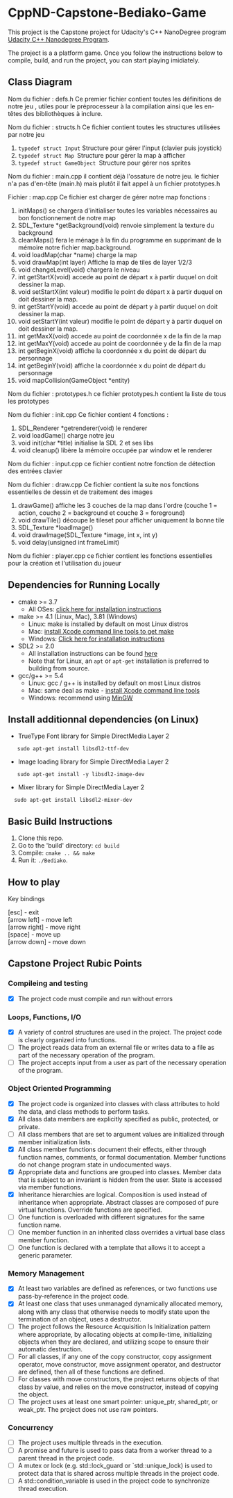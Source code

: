 # CppND-Capstone-Bediako-Game
This project is the Capstone project for Udacity's C++ NanoDegree program [Udacity C++ Nanodegree Program](https://www.udacity.com/course/c-plus-plus-nanodegree--nd213).

The project is a a platform game. Once you follow the instructions below to compile, build, and run the project, you can start playing imidiately. 

## Class Diagram

 Nom du fichier : defs.h
 Ce premier fichier contient toutes les définitions de notre jeu , utiles pour le préprocesseur à la compilation ainsi que les en-têtes des bibliothèques à inclure.
 
 Nom du fichier : structs.h
 Ce fichier contient toutes les structures utilisées par notre jeu
 1. ```typedef struct Input``` Structure pour gérer l'input (clavier puis joystick)
 2. ```typedef struct Map ```Structure pour gérer la map à afficher
 3. ```typedef struct GameObject ```Structure pour gérer nos sprites
 
 Nom du fichier : main.cpp
 il contient déjà l'ossature de notre jeu.
 le fichier n'a pas d'en-tête (main.h) mais plutôt il fait appel à un fichier prototypes.h
 
 Fichier : map.cpp
 Ce fichier est charger de gérer notre map
 fonctions : 
 1. initMaps() se chargera d'initialiser toutes les variables nécessaires au bon fonctionnement de notre map
 2. SDL_Texture *getBackground(void) renvoie simplement la texture du background
 3. cleanMaps() fera le ménage à la fin du programme en supprimant de la mémoire notre fichier map.background.
 4. void loadMap(char *name) charge la map
 5. void drawMap(int layer)  Affiche la map de tiles de layer 1/2/3
 6. void changeLevel(void) chargera le niveau
 7. int getStartX(void) accede au point de départ x à partir duquel on doit dessiner la map.
 8. void setStartX(int valeur) modifie le  point de départ x à partir duquel on doit dessiner la map.
 9. int getStartY(void) accede au point de départ y à partir duquel on doit dessiner la map.
 10. void setStartY(int valeur) modifie le  point de départ y à partir duquel on doit dessiner la map.
 11. int getMaxX(void) accede au point de coordonnée x  de la fin de la map
 12. int getMaxY(void) accede au point de coordonnée y  de la fin de la map
 13. int getBeginX(void) affiche la coordonnée x du point de départ du personnage
 14. int getBeginY(void) affiche la coordonnée x du point de départ du personnage
 15. void mapCollision(GameObject *entity)
 
 
 Nom du fichier : prototypes.h
 ce fichier prototypes.h contient la liste de tous les prototypes
 
 Nom du fichier : init.cpp
  Ce fichier contient 4 fonctions :
  1. SDL_Renderer *getrenderer(void) le renderer
  2. void loadGame()  charge notre jeu
  2. void init(char *title) initialise la SDL 2 et ses libs
  3. void cleanup() libère la mémoire occupée par window et le renderer
  
  Nom du fichier : input.cpp
  ce fichier contient notre fonction de détection des entrées clavier
  
  Nom du fichier : draw.cpp
  Ce fichier contient la suite nos fonctions essentielles de dessin et de traitement des images 
  1. drawGame() affiche les 3 couches de la map dans l'ordre (couche 1 = action, couche 2 = background et couche 3 = foreground)
  2. void drawTile() découpe le tileset pour afficher uniquement la bonne tile
  3. SDL_Texture *loadImage()
  4. void drawImage(SDL_Texture *image, int x, int y)
  5. void delay(unsigned int frameLimit)
  
  Nom du fichier : player.cpp
  ce fichier contient les fonctions essentielles pour la création et l'utilisation du joueur 
 
## Dependencies for Running Locally
* cmake >= 3.7
  * All OSes: [click here for installation instructions](https://cmake.org/install/)
* make >= 4.1 (Linux, Mac), 3.81 (Windows)
  * Linux: make is installed by default on most Linux distros
  * Mac: [install Xcode command line tools to get make](https://developer.apple.com/xcode/features/)
  * Windows: [Click here for installation instructions](http://gnuwin32.sourceforge.net/packages/make.htm)
* SDL2 >= 2.0
  * All installation instructions can be found [here](https://wiki.libsdl.org/Installation)
  * Note that for Linux, an `apt` or `apt-get` installation is preferred to building from source.
* gcc/g++ >= 5.4
  * Linux: gcc / g++ is installed by default on most Linux distros
  * Mac: same deal as make - [install Xcode command line tools](https://developer.apple.com/xcode/features/)
  * Windows: recommend using [MinGW](http://www.mingw.org/)


## Install additionnal dependencies (on Linux)

* TrueType Font library for Simple DirectMedia Layer 2
```
   sudo apt-get install libsdl2-ttf-dev
```
* Image loading library for Simple DirectMedia Layer 2
```
   sudo apt-get install -y libsdl2-image-dev
```
* Mixer library for Simple DirectMedia Layer 2
```  
  sudo apt-get install libsdl2-mixer-dev
 ```   

    

## Basic Build Instructions

1. Clone this repo.
2. Go to the 'build' directory: `cd build`
3. Compile: `cmake .. && make`
4. Run it: `./Bediako`.

## How to play

Key bindings<br>

[esc] - exit<br>
[arrow left] - move left<br>
[arrow right] - move right<br>
[space] - move up<br>
[arrow down] - move down <br>




## Capstone Project Rubic Points
### Compileing and testing
- [X] The project code must compile and run without errors

### Loops, Functions, I/O
- [X] A variety of control structures are used in the project. The project code is clearly organized into functions.
- [ ] The project reads data from an external file or writes data to a file as part of the necessary operation of the program.
- [ ] The project accepts input from a user as part of the necessary operation of the program.

### Object Oriented Programming
- [X] The project code is organized into classes with class attributes to hold the data, and class methods to perform tasks.
- [X] All class data members are explicitly specified as public, protected, or private.
- [ ] All class members that are set to argument values are initialized through member initialization lists.
- [X] All class member functions document their effects, either through function names, comments, or formal documentation. Member functions do not change program state in undocumented ways.
- [X] Appropriate data and functions are grouped into classes. Member data that is subject to an invariant is hidden from the user. State is accessed via member functions.
- [X] Inheritance hierarchies are logical. Composition is used instead of inheritance when appropriate. Abstract classes are composed of pure virtual functions. Override functions are specified.
- [ ] One function is overloaded with different signatures for the same function name.
- [ ] One member function in an inherited class overrides a virtual base class member function.
- [ ] One function is declared with a template that allows it to accept a generic parameter.

### Memory Management
- [X] At least two variables are defined as references, or two functions use pass-by-reference in the project code.
- [X] At least one class that uses unmanaged dynamically allocated memory, along with any class that otherwise needs to modify state upon the termination of an object, uses a destructor.
- [ ] The project follows the Resource Acquisition Is Initialization pattern where appropriate, by allocating objects at compile-time, initializing objects when they are declared, and utilizing scope to ensure their automatic destruction.
- [ ] For all classes, if any one of the copy constructor, copy assignment operator, move constructor, move assignment operator, and destructor are defined, then all of these functions are defined.
- [ ] For classes with move constructors, the project returns objects of that class by value, and relies on the move constructor, instead of copying the object.
- [ ] The project uses at least one smart pointer: unique_ptr, shared_ptr, or weak_ptr. The project does not use raw pointers.

### Concurrency
- [ ] The project uses multiple threads in the execution.
- [ ] A promise and future is used to pass data from a worker thread to a parent thread in the project code.
- [ ] A mutex or lock (e.g. std::lock_guard or `std::unique_lock) is used to protect data that is shared across multiple threads in the project code.
- [ ] A std::condition_variable is used in the project code to synchronize thread execution.
